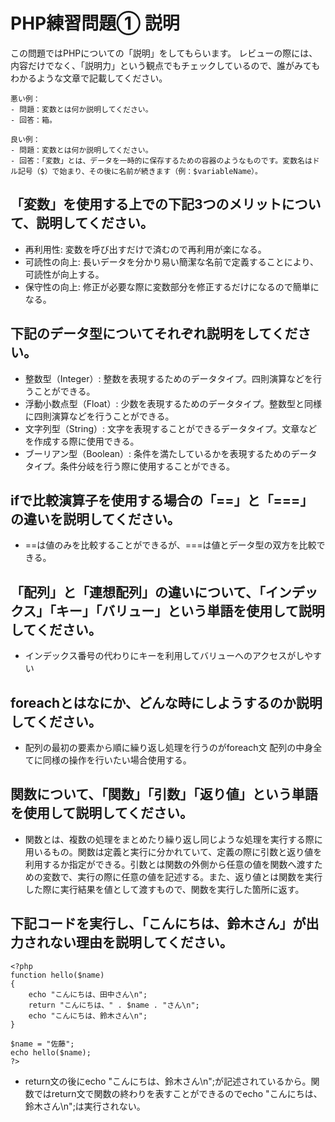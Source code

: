 # PHP練習問題① 説明
この問題ではPHPについての「説明」をしてもらいます。
レビューの際には、内容だけでなく、「説明力」という観点でもチェックしているので、誰がみてもわかるような文章で記載してください。

```
悪い例：
- 問題：変数とは何か説明してください。
- 回答：箱。

良い例：
- 問題：変数とは何か説明してください。
- 回答：「変数」とは、データを一時的に保存するための容器のようなものです。変数名はドル記号（$）で始まり、その後に名前が続きます（例：$variableName）。
```

## 「変数」を使用する上での下記3つのメリットについて、説明してください。
- 再利用性: 変数を呼び出すだけで済むので再利用が楽になる。
- 可読性の向上: 長いデータを分かり易い簡潔な名前で定義することにより、可読性が向上する。
- 保守性の向上: 修正が必要な際に変数部分を修正するだけになるので簡単になる。

## 下記のデータ型についてそれぞれ説明をしてください。
- 整数型（Integer）: 整数を表現するためのデータタイプ。四則演算などを行うことができる。
- 浮動小数点型（Float）: 少数を表現するためのデータタイプ。整数型と同様に四則演算などを行うことができる。
- 文字列型（String）: 文字を表現することができるデータタイプ。文章などを作成する際に使用できる。
- ブーリアン型（Boolean）: 条件を満たしているかを表現するためのデータタイプ。条件分岐を行う際に使用することができる。

## ifで比較演算子を使用する場合の「==」と「===」の違いを説明してください。
- ==は値のみを比較することができるが、===は値とデータ型の双方を比較できる。

## 「配列」と「連想配列」の違いについて、「インデックス」「キー」「バリュー」という単語を使用して説明してください。
- インデックス番号の代わりにキーを利用してバリューへのアクセスがしやすい

## foreachとはなにか、どんな時にしようするのか説明してください。
- 配列の最初の要素から順に繰り返し処理を行うのがforeach文
配列の中身全てに同様の操作を行いたい場合使用する。

## 関数について、「関数」「引数」「返り値」という単語を使用して説明してください。
- 関数とは、複数の処理をまとめたり繰り返し同じような処理を実行する際に用いるもの。関数は定義と実行に分かれていて、定義の際に引数と返り値を利用するか指定ができる。引数とは関数の外側から任意の値を関数へ渡すための変数で、実行の際に任意の値を記述する。また、返り値とは関数を実行した際に実行結果を値として渡すもので、関数を実行した箇所に返す。

## 下記コードを実行し、「こんにちは、鈴木さん」が出力されない理由を説明してください。
```
<?php
function hello($name)
{
    echo "こんにちは、田中さん\n";
    return "こんにちは、" . $name . "さん\n";
    echo "こんにちは、鈴木さん\n";
}

$name = "佐藤";
echo hello($name);
?>
```
- return文の後にecho "こんにちは、鈴木さん\n";が記述されているから。関数ではreturn文で関数の終わりを表すことができるのでecho "こんにちは、鈴木さん\n";は実行されない。